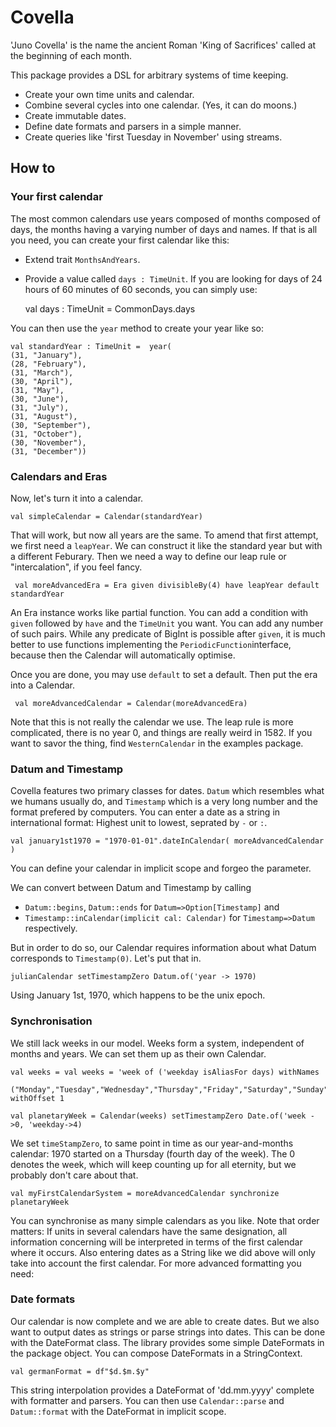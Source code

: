# Covella
'Juno Covella' is the name the ancient Roman 'King of Sacrifices' called at the beginning of each month.

This package provides a DSL for arbitrary systems of time keeping.
- Create your own time units and calendar.
- Combine several cycles into one calendar. (Yes, it can do moons.)
- Create immutable dates.
- Define date formats and parsers in a simple manner.
- Create queries like 'first Tuesday in November' using streams.

## How to

### Your first calendar
The most common calendars use years composed of months composed of days, the months having a varying number of days and names. If that is all you need, you can create your first calendar like this:
- Extend trait `MonthsAndYears`.
- Provide a value called `days : TimeUnit`. If you are looking for days of 24 hours of 60 minutes of 60 seconds, you can simply use:

    val days : TimeUnit = CommonDays.days
    
You can then use the `year` method to create your year like so:

    val standardYear : TimeUnit =  year(
    (31, "January"),
    (28, "February"),
    (31, "March"),
    (30, "April"),
    (31, "May"),
    (30, "June"),
    (31, "July"),
    (31, "August"),
    (30, "September"),
    (31, "October"),
    (30, "November"),
    (31, "December"))


### Calendars and Eras
Now, let's turn it into a calendar. 

    val simpleCalendar = Calendar(standardYear)
    
That will work, but now all years are the same. To amend that first attempt, we first need a `leapYear`. We can construct it like the standard year but with a different Feburary. Then we need a way to define our leap rule or "intercalation", if you feel fancy.
 
     val moreAdvancedEra = Era given divisibleBy(4) have leapYear default standardYear
     
An Era instance works like partial function. You can add a condition with `given` followed by `have` and the `TimeUnit` you want. You can add any number of such pairs. While any predicate of BigInt is possible after `given`, it is much better to use functions implementing the `PeriodicFunction`interface, because then the Calendar will automatically optimise.

Once you are done, you may use `default` to set a default. Then put the era into a Calendar.

     val moreAdvancedCalendar = Calendar(moreAdvancedEra)

Note that this is not really the calendar we use. The leap rule is more complicated, there is no year 0, and things are really weird in 1582. If you want to savor the thing, find `WesternCalendar` in the examples package.

### Datum and Timestamp
Covella features two primary classes for dates. `Datum` which resembles what we humans usually do, and `Timestamp` which is a very long number and the format prefered by computers. You can enter a date as a string in international format: Highest unit to lowest, seprated by `-` or `:`.

    val january1st1970 = "1970-01-01".dateInCalendar( moreAdvancedCalendar )

You can define your calendar in implicit scope and forgeo the parameter.

We can convert between Datum and Timestamp by calling  
- `Datum::begins`, `Datum::ends` for `Datum=>Option[Timestamp]` and
- `Timestamp::inCalendar(implicit cal: Calendar)` for `Timestamp=>Datum`
respectively.

But in order to do so, our Calendar requires information about what Datum corresponds to `Timestamp(0)`. Let's put that in.

    julianCalendar setTimestampZero Datum.of('year -> 1970)
    
Using January 1st, 1970, which happens to be the unix epoch. 

### Synchronisation
We still lack weeks in our model. Weeks form a system, independent of months and years. We can set them up as their own Calendar.

    val weeks = val weeks = 'week of ('weekday isAliasFor days) withNames
      ("Monday","Tuesday","Wednesday","Thursday","Friday","Saturday","Sunday") withOffset 1

    val planetaryWeek = Calendar(weeks) setTimestampZero Date.of('week ->0, 'weekday->4)
                  
We set `timeStampZero`, to same point in time as our year-and-months calendar: 1970 started on a Thursday (fourth day of the week). The 0 denotes the week, which will keep counting up for all eternity, but we probably don't care about that.

    val myFirstCalendarSystem = moreAdvancedCalendar synchronize planetaryWeek
    
You can synchronise as many simple calendars as you like. Note that order matters: If units in several calendars have the same designation, all information concerning will be interpreted in terms of the first calendar where it occurs. Also entering dates as a String like we did above will only take into account the first calendar. For more advanced formatting you need:

### Date formats

Our calendar is now complete and we are able to create dates. But we also want to output dates as strings or parse strings into dates. This can be done with the DateFormat class. The library provides some simple DateFormats in the package object. You can compose DateFormats in a StringContext.

    val germanFormat = df"$d.$m.$y"
    
This string interpolation provides a DateFormat of 'dd.mm.yyyy' complete with formatter and parsers. You can then use `Calendar::parse` and `Datum::format` with the DateFormat in implicit scope.
